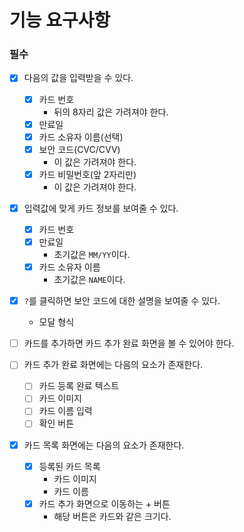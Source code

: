 # 기능 요구사항

### 필수

- [x] 다음의 값을 입력받을 수 있다.

  - [x] 카드 번호
    - 뒤의 8자리 값은 가려져야 한다.
  - [x] 만료일
  - [x] 카드 소유자 이름(선택)
  - [x] 보안 코드(CVC/CVV)
    - 이 값은 가려져야 한다.
  - [x] 카드 비밀번호(앞 2자리만)
    - 이 값은 가려져야 한다.

- [x] 입력값에 맞게 카드 정보를 보여줄 수 있다.

  - [x] 카드 번호
  - [x] 만료일
    - 초기값은 `MM/YY`이다.
  - [x] 카드 소유자 이름
    - 초기값은 `NAME`이다.

- [x] `?`를 클릭하면 보안 코드에 대한 설명을 보여줄 수 있다.

  - 모달 형식

- [ ] 카드를 추가하면 카드 추가 완료 화면을 볼 수 있어야 한다.

- [ ] 카드 추가 완료 화면에는 다음의 요소가 존재한다.

  - [ ] 카드 등록 완료 텍스트
  - [ ] 카드 이미지
  - [ ] 카드 이름 입력
  - [ ] 확인 버튼

- [x] 카드 목록 화면에는 다음의 요소가 존재한다.
  - [x] 등록된 카드 목록
    - 카드 이미지
    - 카드 이름
  - [x] 카드 추가 화면으로 이동하는 + 버튼
    - 해당 버튼은 카드와 같은 크기다.
